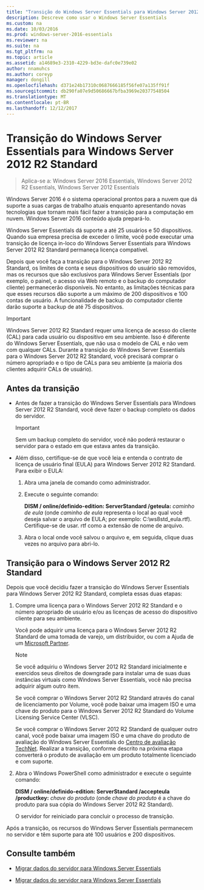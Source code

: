 ```yaml
---
title: "Transição do Windows Server Essentials para Windows Server 2012 R2 Standard"
description: Descreve como usar o Windows Server Essentials
ms.custom: na
ms.date: 10/03/2016
ms.prod: windows-server-2016-essentials
ms.reviewer: na
ms.suite: na
ms.tgt_pltfrm: na
ms.topic: article
ms.assetid: a14689e3-2310-4229-bd3e-dafc0e739e02
author: nnamuhcs
ms.author: coreyp
manager: dongill
ms.openlocfilehash: d371e24b17310c0687666185f56fe07a135ff91f
ms.sourcegitcommit: db290fa07e9d50686667bfba3969e20377548504
ms.translationtype: MT
ms.contentlocale: pt-BR
ms.lasthandoff: 12/12/2017
---
```

# <a name="transition-from-windows-server-essentials-to-windows-server-2012-r2-standard"></a>Transição do Windows Server Essentials para Windows Server 2012 R2 Standard

>Aplica-se a: Windows Server 2016 Essentials, Windows Server 2012 R2 Essentials, Windows Server 2012 Essentials

Windows Server 2016 é o sistema operacional prontos para a nuvem que dá suporte a suas cargas de trabalho atuais enquanto apresentando novas tecnologias que tornam mais fácil fazer a transição para a computação em nuvem. Windows Server 2016 conteúdo ajuda prepará-lo.

 Windows Server Essentials dá suporte a até 25 usuários e 50 dispositivos. Quando sua empresa precisa de exceder o limite, você pode executar uma transição de licença in-loco do Windows Server Essentials para Windows Server 2012 R2 Standard permaneça licença compatível.  
  
 Depois que você faça a transição para o Windows Server 2012 R2 Standard, os limites de conta e seus dispositivos do usuário são removidos, mas os recursos que são exclusivos para Windows Server Essentials (por exemplo, o painel, o acesso via Web remoto e o backup do computador cliente) permanecerão disponíveis. No entanto, as limitações técnicas para que esses recursos dão suporte a um máximo de 200 dispositivos e 100 contas de usuário. A funcionalidade de backup do computador cliente darão suporte a backup de até 75 dispositivos.  
  
> [!IMPORTANT]
>   Windows Server 2012 R2 Standard requer uma licença de acesso do cliente (CAL) para cada usuário ou dispositivo em seu ambiente. Isso é diferente do Windows Server Essentials, que não usa o modelo de CAL e não vem com qualquer CALs. Durante a transição do Windows Server Essentials para o Windows Server 2012 R2 Standard, você precisará comprar o número apropriado e o tipo de CALs para seu ambiente (a maioria dos clientes adquirir CALs de usuário).  
  
## <a name="before-the-transition"></a>Antes da transição  
  
-   Antes de fazer a transição do Windows Server Essentials para Windows Server 2012 R2 Standard, você deve fazer o backup completo os dados do servidor.  
  
    > [!IMPORTANT]
    >  Sem um backup completo do servidor, você não poderá restaurar o servidor para o estado em que estava antes da transição.  
  
-   Além disso, certifique-se de que você leia e entenda o contrato de licença de usuário final (EULA) para Windows Server 2012 R2 Standard. Para exibir o EULA:  
  
    1.  Abra uma janela de comando como administrador.  
  
    2.  Execute o seguinte comando:  
  
         **DISM / online/definido-edition: ServerStandard /geteula:** *caminho de eula* (onde *caminho de eula* representa o local ao qual você deseja salvar o arquivo de EULA; por exemplo: C:\ws8std_eula.rtf). Certifique-se de usar. rtf como a extensão de nome de arquivo.  
  
    3.  Abra o local onde você salvou o arquivo e, em seguida, clique duas vezes no arquivo para abri-lo.  
  
## <a name="transition-to--windows-server-2012-r2-standard"></a>Transição para o Windows Server 2012 R2 Standard  
 Depois que você decidiu fazer a transição do Windows Server Essentials para Windows Server 2012 R2 Standard, completa essas duas etapas:  
  
1.  Compre uma licença para o Windows Server 2012 R2 Standard e o número apropriado de usuário e/ou as licenças de acesso do dispositivo cliente para seu ambiente.  
  
     Você pode adquirir uma licença para o Windows Server 2012 R2 Standard de uma tomada de varejo, um distribuidor, ou com a Ajuda de um [Microsoft Partner](https://pinpoint.microsoft.com/SelectCulture.aspx).  
  
    > [!NOTE]
    >  Se você adquiriu o Windows Server 2012 R2 Standard inicialmente e exercidos seus direitos de downgrade para instalar uma de suas duas instâncias virtuais como Windows Server Essentials, você não precisa adquirir algum outro item.  
    >   
    >  Se você comprar o Windows Server 2012 R2 Standard através do canal de licenciamento por Volume, você pode baixar uma imagem ISO e uma chave do produto para o Windows Server 2012 R2 Standard do Volume Licensing Service Center (VLSC).  
    >   
    >  Se você comprar o Windows Server 2012 R2 Standard de qualquer outro canal, você pode baixar uma imagem ISO e uma chave do produto de avaliação do Windows Server Essentials do [Centro de avaliação TechNet](https://technet.microsoft.com/evalcenter/jj659306.aspx). Realizar a transição, conforme descrito na próxima etapa converterá o produto de avaliação em um produto totalmente licenciado e com suporte.  
  
2.  Abra o Windows PowerShell como administrador e execute o seguinte comando:  
  
     **DISM / online/definido-edition: ServerStandard /accepteula /productkey:** *chave do produto* (onde *chave do produto* é a chave do produto para sua cópia do Windows Server 2012 R2 Standard).  
  
     O servidor for reiniciado para concluir o processo de transição.  
  
 Após a transição, os recursos do Windows Server Essentials permanecem no servidor e têm suporte para até 100 usuários e 200 dispositivos.  
  
## <a name="see-also"></a>Consulte também  
  

-   [Migrar dados do servidor para Windows Server Essentials](Migrate-Server-Data-to-Windows-Server-Essentials.md)

-   [Migrar dados do servidor para Windows Server Essentials](../migrate/Migrate-Server-Data-to-Windows-Server-Essentials.md)

